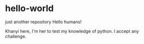 # hello-world
just another repository
Hello humans!

Khanyi here, I'm her to test my knowledge of python. I accept any challenge.
